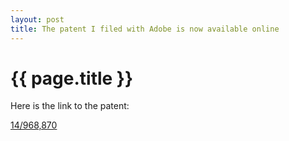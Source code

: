 ```yaml
---
layout: post
title: The patent I filed with Adobe is now available online
---
```


# {{ page.title }}
Here is the link to the patent: 

[14/968,870](http://www.google.com/patents/US20170169340)
